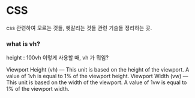 # CSS
css 관련하여 모르는 것들, 헷갈리는 것들 관련 기술들 정리하는 곳.

### what is vh?
height : 100vh 이렇게 사용할 때, vh 가 뭐임?

Viewport Height (vh) — This unit is based on the height of the viewport. A value of 1vh is equal to 1% of the viewport height. Viewport Width (vw) — This unit is based on the width of the viewport. A value of 1vw is equal to 1% of the viewport width.
